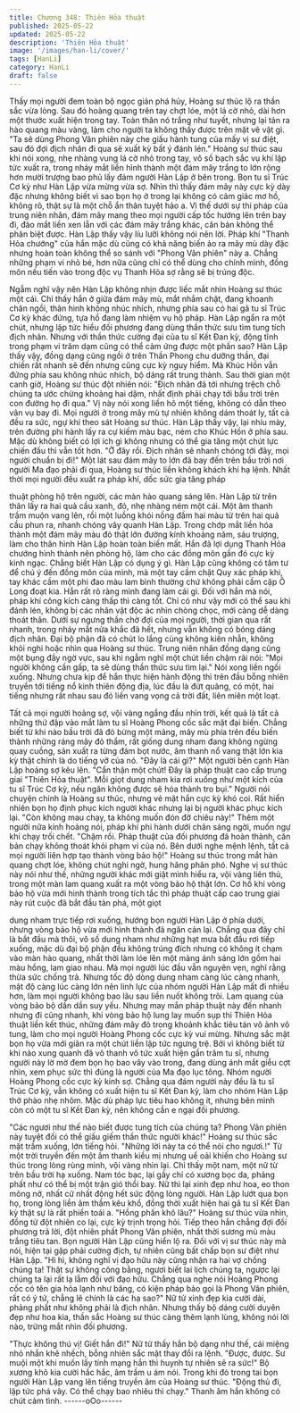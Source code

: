 ```yaml
---
title: Chương 348: Thiên Hỏa thuật
published: 2025-05-22
updated: 2025-05-22
description: 'Thiên Hỏa thuật'
image: '/images/han-li/cover/'
tags: [HanLi]
category: HanLi
draft: false
---
```


Thấy mọi người đem toàn bộ ngọc giản phá hủy, Hoàng sư thúc
lộ ra thần sắc vừa lòng.
Sau đó hoàng quang trên tay chợt lóe, một lá cờ nhỏ, dài hơn một
thước xuất hiện trong tay. Toàn thân nó trắng như tuyết, nhưng lại
tản ra hào quang màu vàng, làm cho người ta không thấy được
trên mặt vẽ vật gì.
"Ta sẽ dùng Phong Vân phiên này che giấu hành tung của mấy vị
sư điệt, sau đó đợi địch nhân đi qua sẽ xuất kỳ bất ý đánh lén."
Hoàng sư thúc sau khi nói xong, nhẹ nhàng vung lá cờ nhỏ trong
tay, vô số bạch sắc vụ khí lập tức xuất ra, trong nháy mắt liền
hình thành một đám mây trắng to lớn rộng hơn mười trượng bao
phủ lấy đám người Hàn Lập ở bên trong.
Bọn tu sĩ Trúc Cơ kỳ như Hàn Lập vừa mừng vừa sợ.
Nhìn thì thấy đám mây này cực kỳ dày đặc nhưng không biết vì
sao bọn họ ở trong lại không có cảm giác mơ hồ, không rõ, thật
sự là một chỗ ẩn thân tuyệt hảo a.
Vì thế dưới sự thi pháp của trung niên nhân, đám mây mang theo
mọi người cấp tốc hướng lên trên bay đi, đảo mắt liền xen lẫn với
các đám mây trắng khác, căn bản không thể phân biệt được.
Hàn Lập thấy vậy líu lưỡi không nói nên lời.
Pháp khí "Thanh Hỏa chướng" của hắn mặc dù cũng có khả năng
biến ảo ra mây mù dày đặc nhưng hoàn toàn không thể so sánh
với "Phong Vân phiên" này a. Chẳng những phạm vi nhỏ bé, hơn
nữa cũng chỉ có thể dùng cho chính mình, đồng môn nếu tiến vào
trong độc vụ Thanh Hỏa sợ rằng sẽ bị trúng độc.

Ngẫm nghĩ vậy nên Hàn Lập không nhịn được liếc mắt nhìn
Hoàng sư thúc một cái.
Chỉ thấy hắn ở giữa đám mây mù, mắt nhắm chặt, đang khoanh
chân ngồi, thân hình không nhúc nhích, nhưng phía sau có hai gã
tu sĩ Trúc Cơ kỳ khác đứng, tựa hồ đang làm nhiệm vụ hộ pháp.
Hàn Lập ngẩn ra một chút, nhưng lập tức hiểu đối phương đang
dùng thần thức sưu tìm tung tích địch nhân.
Nhưng với thần thức cường đại của tu sĩ Kết Đan kỳ, động tĩnh
trong phạm vi trăm dạm cũng có thể cảm ứng được một phần
sao?
Hàn Lập thấy vậy, đồng dạng cũng ngồi ở trên Thần Phong chu
dưỡng thần, đại chiến rất nhanh sẽ đến nhưng cũng cực kỳ nguy
hiểm. Mà Khúc Hồn vẫn đứng phía sau không nhúc nhích, bộ
dáng rất trung thành.
Sau thời gian một canh giờ, Hoàng sư thúc đột nhiên nói:
"Địch nhân đã tới nhưng trệch chỗ chúng ta ước chừng khoảng
hai dặm, nhất định phải chạy tới bầu trời trên con đường họ đi
qua." Vị này nói xong liền hô một tiếng, không có dẫn theo vân vụ
bay đi.
Mọi người ở trong mây mù tự nhiên không dám thoát ly, tất cả
đều ra sức, ngự khí theo sát Hoàng sư thúc.
Hàn Lập thấy vậy, lại nhíu mày, trên đường phi hành lấy ra cự
kiếm màu bạc, ném cho Khúc Hồn ở phía sau. Mặc dù không biết
có lợi ích gì không nhưng có thể gia tăng một chút lực chiến đấu
thì vẫn tốt hơn.
"Ở đây rồi. Địch nhân sẽ nhanh chóng tới đây, mọi người chuẩn bị
đi!" Một lát sau đám mây to lớn đã bay đến trên bầu trời nơi người
Ma đạo phải đi qua, Hoàng sư thúc liền không khách khí hạ lệnh.
Nhất thời mọi người đều xuất ra pháp khí, dốc sức gia tăng pháp

thuật phòng hộ trên người, các màn hào quang sáng lên.
Hàn Lập từ trên thân lấy ra hai quả cầu xanh, đỏ, nhẹ nhàng ném
một cái.
Một âm thanh trầm muộn vang lên, rồi một luồng khói nồng đầm
hai màu từ trên hai quả cầu phun ra, nhanh chóng vây quanh Hàn
Lập. Trong chớp mắt liền hóa thành một đám mây màu đỏ thật
lớn đường kính khoảng năm, sáu trượng, làm cho thân hình Hàn
Lập hoàn toàn biến mất.
Hắn đã lợi dụng Thanh Hỏa chướng hình thành nên phòng hộ,
làm cho các đồng môn gần đó cực kỳ kinh ngạc. Chẳng biết Hàn
Lập có dụng ý gì.
Hàn Lập cũng không có tâm tư để chú ý đến đồng môn của mình,
mà một tay cầm chặt Quy xác pháp khi, tay khác cầm một phi đao
màu lam bình thường chứ không phải cầm cặp Ô Long đoạt kia.
Hắn rất rõ ràng mình đang làm cái gì. Đối với hắn mà nói, pháp
khí công kích càng thấp thì càng tốt. Chỉ có như vậy mới có thể
sau khi đánh lén, không bị các nhân vật độc ác nhìn chòng chọc,
mới càng dễ dàng thoát thân.
Dưới sự ngưng thần chờ đợi của mọi người, thời gian qua rất
nhanh, trong nháy mắt nửa khắc đã hết, nhưng vẫn không có
bóng dáng địch nhân.
Đại bộ phận đã có chút lo lắng cùng không kiên nhẫn, không khỏi
nghi hoặc nhìn qua Hoàng sư thúc.
Trung niên nhân đồng dạng cũng một bụng đầy ngờ vực, sau khi
ngẫm nghĩ một chút liền chậm rãi nói:
"Mọi người không cần gấp, ta sẽ dùng thần thức sưu tìm lại."
Nói xong liền ngồi xuống. Nhưng chưa kịp để hắn thực hiện hành
động thì trên đầu bỗng nhiên truyền tới tiếng nổ kinh thiên động
địa, lúc đầu là đứt quãng, có một, hai tiếng nhưng rất nhau sau đó
liền vang vọng cả trời đất, liên miên một loạt.

Tất cả mọi người hoảng sợ, vội vàng ngẩng đầu nhìn trời, kết quả
là tất cả những thứ đập vào mắt làm tu sĩ Hoàng Phong cốc sắc
mặt đại biến.
Chẳng biết từ khi nào bầu trời đã đỏ bừng một mảng, mây mù
phía trên đều biến thành những ráng mây đỏ thẩm, rất giống dung
nham đang không ngừng quay cuồng, sản xuất ra từng đám bọt
nước, âm thanh nổ vang thật lớn kia kỳ thật chính là do tiếng vỡ
của nó.
"Đây là cái gì?"
Một người bên cạnh Hàn Lập hoảng sợ kêu lên.
"Cẩn thận một chút! Đây là pháp thuật cao cấp trung giai "Thiên
Hỏa thuật". Mỗi giọt dung nham kia rơi xuống như một kích của tu
sĩ Trúc Cơ kỳ, nếu ngăn không được sẽ hóa thành tro bụi." Người
nói chuyện chính là Hoàng sư thúc, nhưng vẻ mặt hắn cực kỳ khó
coi.
Rất hiển nhiên bọn họ định phục kích người khác nhưng lại bị
người khác phục kích lại.
"Còn không mau chạy, ta không muốn đón đỡ chiêu này!" Thêm
một người nữa kinh hoảng nói, pháp khí phi hành dưới chân sáng
ngời, muốn ngự khí chạy trối chết.
"Chậm rồi. Pháp thuật của đối phương đã hoàn thành, căn bản
chạy không thoát khỏi phạm vi của nó. Bên dưới nghe mệnh lệnh,
tất cả mọi người liên hợp tạo thành vòng bảo hộ!" Hoàng sư thúc
trong mắt hàn quang chợt lóe, không chút nghi ngờ, hung hăng
phân phó.
Nghe vị sư thúc này nói như thế, những người khác mới giật
mình hiểu ra, vội vàng liên thủ, trong một màn lam quang xuất ra
một vòng bảo hộ thật lớn.
Cơ hồ khi vòng bảo hộ vừa mới hình thành trong tích tắc thì pháp
thuật cấp cao trung giai này rút cuộc đã bắt đầu tàn phá, một giọt

dung nham trực tiếp rơi xuống, hướng bọn người Hàn Lập ở phía
dưới, nhưng vòng bảo hộ vừa mới hình thành đã ngăn cản lại.
Chẳng qua đây chỉ là bắt đầu mà thôi, vô số dung nham như
những hạt mưa bắt đầu rơi tiếp xuống, mặc dù đại bộ phận đều
không trúng đích nhưng có không ít chạm vào màn hào quang,
nhất thời làm lóe lên một mảng ánh sáng lớn gồm hai màu hồng,
lam giao nhau.
Mà mọi người lúc đầu vẫn nguyên vẹn, nghĩ rằng thừa sức chống
trả.
Nhưng tốc độ dòng dung nham càng lúc càng nhanh, mật độ
càng lúc càng lớn nên linh lực của nhóm người Hàn Lập mất đi
nhiều hơn, làm mọi người không bao lâu sau liền nuốt không trôi.
Lam quang của vòng bảo bộ dần dần suy yếu.
Nhưng may mắn pháp thuật này đến nhanh nhưng đi cũng nhanh,
khi vòng bảo hộ lung lay muốn sụp thì Thiên Hỏa thuật liền kết
thúc, những đám mây đỏ trong khoảnh khắc tiêu tán vô ảnh vô
tung, làm cho mọi người Hoàng Phong cốc cực kỳ vui mừng.
Nhưng sắc mặt bọn họ vừa mới giãn ra một chút liền lập tức
ngưng trệ.
Bởi vì không biết từ khi nào xung quanh đã vô thanh vô tức xuất
hiện gần trăm tu sĩ, nhưng người này lờ mờ đem bọn họ bao vây
vào trong, đang dùng ánh mắt giễu cợt nhìn, xem phục sức thì
đúng là người của Ma đạo lục tông.
Nhóm người Hoàng Phong cốc cực kỳ kinh sợ.
Chẳng qua đám người này đều là tu sĩ Trúc Cơ kỳ, vẫn không có
xuất hiện tu sĩ Kết Đan kỳ, làm cho nhóm Hàn Lập thở phào nhẹ
nhõm.
Mặc dù pháp lực tiêu hao không ít, nhưng bên mình còn có một tu
sĩ Kết Đan kỳ, nên không cần e ngại đối phương.

"Các ngươi như thế nào biết được tung tích của chúng ta? Phong
Vân phiên này tuyệt đối có thể giấu giếm thần thức người khác!"
Hoàng sư thúc sắc mặt trầm xuống, lớn tiếng hỏi.
"Những lời này ta có thể nói cho ngươi.!"
Từ một trời truyền đến một âm thanh kiều mị nhưng uể oải khiến
cho Hoàng sư thúc trong lòng rùng mình, vội vàng nhìn lại.
Chỉ thấy một nam, một nữ từ trên bầu trời hạ xuống.
Nam tóc bạc, lại gầy chỉ có xương bọc da, phảng phất như có thể
bị một trận gió thổi bay. Nữ thì lại xinh đẹp như hoa, eo thon
mông nở, nhất cử nhất động hết sức động lòng người.
Hàn Lập lướt qua bọn họ, trong lòng liền âm thầm kêu khổ, đồng
thời xuất hiện hai gã tu sĩ Kết Đan kỳ thật sự là rất phiền toái a.
"Hồng phấn khô lâu?" Hoàng sư thúc vừa nhìn, đồng tử đột nhiên
co lại, cực kỳ trịnh trọng hỏi.
Tiếp theo hắn chẳng đợi đối phương trả lời, đột nhiên phất Phong
Vân phiên, nhất thời sương mù màu trắng tiêu tan. Bọn người
Hàn Lập cũng hiển lộ ra.
Đối với vị sư thúc này mà nói, hiện tại gặp phải cường địch, tự
nhiên cũng bất chấp bọn sư điệt như Hàn Lập.
"Hì hì, không nghĩ vị đạo hữu này cũng nhận ra hai vợ chồng
chúng ta! Thật sự không công bằng, ngươi biết lai lịch chúng ta,
ngược lại chúng ta lại rất lạ lẫm đối với đạo hữu. Chẳng qua nghe
nói Hoàng Phong cốc có tên gia hỏa lạnh như băng, có kiện pháp
bảo gọi là Phong Vân phiên, rất có ý tứ, chẳng lẽ chính là các hạ
sao?" Nữ tử xinh đẹp kia cười dài, phảng phất như không phải là
địch nhân.
Nhưng thấy bộ dáng cười duyên đẹp như hoa kia, thần sắc
Hoàng sư thúc càng thêm lạnh lùng, không nói lời nào, trừng mắt
nhìn đối phương.

"Thực không thú vị! Giết hắn đi!" Nữ tử thấy hắn bộ dạng như thế,
cái miệng nhỏ nhắn khẽ nhếch, bỗng nhiên sắc mặt thay đổi ra
lệnh.
"Được, được. Sư muội một khi muốn lấy tính mạng hắn thì huynh
tự nhiên sẽ ra sức!" Bộ xương khô kia cười hắc hắc, âm trầm u
ám nói.
Trong khi đó trong tai bọn người Hàn Lập vang lên tiếng truyền
âm của Hoàng sư thúc.
"Động thủ đi, lập tức phá vây. Có thể chạy bao nhiêu thì chạy."
Thanh âm hắn không có chút cảm tình.
------oOo------
